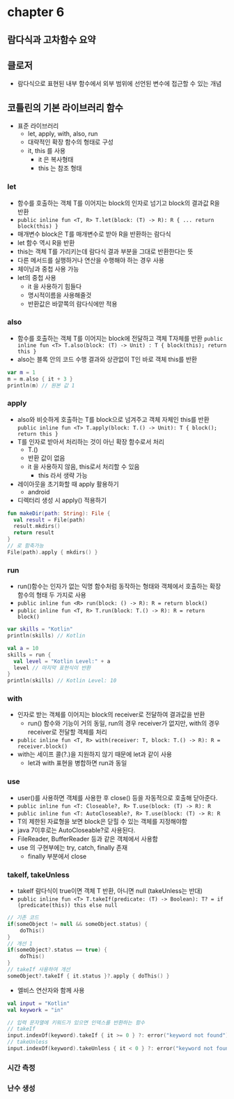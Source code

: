 # chapter 6
## 람다식과 고차함수 요약

## 클로저
- 람다식으로 표현된 내부 함수에서 외부 범위에 선언된 변수에 접근할 수 있는 개념
    
## 코틀린의 기본 라이브러리 함수
- 표준 라이브러리
  - let, apply, with, also, run
  - 대략적인 확장 함수의 형태로 구성
  - it, this 를 사용
    - it 은 복사형태
    - this 는 참조 형태
### let
  - 함수를 호출하는 객체 T를 이어지는 block의 인자로 넘기고 block의 결과값 R을 반환
  - `public inline fun <T, R> T.let(block: (T) -> R): R { ... return block(this) }`
  - 매개변수 block은 T를 매개변수로 받아 R을 반환하는 람다식
  - let 함수 역시 R을 반환
  - this는  객체 T를 가리키는데 람다식 결과 부분을 그대로 반환한다는 뜻
  - 다른 메서드를 실행하거나 연산을 수행해야 하는 경우 사용
  - 체이닝과 중첩 사용 가능
- let의 중첩 사용
  - it 을 사용하기 힘들다
  - 명시적이름을 사용해줄것
  - 반환값은 바깥쪽의 람다식에만 적용
  
### also
- 함수를 호출하는 객체 T를 이어지는 block에 전달하고 객체 T자체를 반환
`public inline fun <T> T.also(block: (T) -> Unit) : T { block(this); return this }`
- also는 블록 안의 코드 수행 결과와 상관없이 T인 바로 객체 this를 반환
```kotlin
var m = 1
m = m.also { it + 3 }
println(m) // 원본 값 1
```

### apply
- also와 비슷하게 호출하는 T를 block으로 넘겨주고 객체 자체인 this를 반환
`public inline fun <T> T.apply(block: T.() -> Unit): T { block(); return this }`
- T를 인자로 받아서 처리하는 것이 아닌 확장 함수로서 처리
  - T.()
  - 반환 값이 없음
  - it 을 사용하지 않음, this로서 처리할 수 있음
    - this 라서 생략 가능
- 레이아웃을 초기화할 때 apply 활용하기
  - android
- 디렉터리 생성 시 apply() 적용하기
```kotlin
fun makeDir(path: String): File {
  val result = File(path)
  result.mkdirs()
  return result
}
// 로 함축가능
File(path).apply { mkdirs() }
```

### run
- run()함수는 인자가 없는 익명 함수처럼 동작하는 형태와 객체에서 호출하는 확장 함수의 형태 두 가지로 사용
- `public inline fun <R> run(block: () -> R): R = return block()`
- `public inline fun <T, R> T.run(block: T.() -> R): R = return block()`
```kotlin
var skills = "Kotlin"
println(skills) // Kotlin

val a = 10
skills = run {
  val level = "Kotlin Level:" + a
  level // 마지막 표현식이 반환
}
println(skills) // Kotlin Level: 10
```

### with
- 인자로 받는 객체를 이어지는 block의 receiver로 전달하여 결과값을 반환
  - run() 함수와 기능이 거의 동일, run의 경우 receiver가 없지만, with의 경우 receiver로 전달할 객체를 처리
- `public inline fun <T, R> with(receiver: T, block: T.() -> R): R = receiver.block()`
- with는 세이프 콜(?.)을 지원하지 않기 때문에 let과 같이 사용
  - let과 with 표현을 병합하면 run과 동일
  
### use
- user()를 사용하면 객체를 사용한 후 close() 등을 자동적으로 호출해 닫아준다.
- `public inline fun <T: Closeable?, R> T.use(block: (T) -> R): R`
- `public inline fun <T: AutoCloseable?, R> T.use(block: (T) -> R: R`
- T의 제한된 자료형을 보면 block은 닫힐 수 있는 객체를 지정해야함
- java 7이후로는 AutoCloseable?로 사용된다.
- FileReader, BufferReader 등과 같은 객체에서 사용함
- use 의 구현부에는 try, catch, finally 존재
  - finally 부분에서 close
  
### takeIf, takeUnless
- takeIf 람다식이 true이면 객체 T 반환, 아니면 null (takeUnless는 반대)
- `public inline fun <T> T.takeIf(predicate: (T) -> Boolean): T? = if (predicate(this)) this else null`
```kotlin
// 기존 코드
if(someObject != null && someObject.status) {
    doThis()
}
// 개선 1
if(someObject?.status == true) {
    doThis()
}
// takeIf 사용하여 개선
someObject?.takeIf { it.status }?.apply { doThis() }
```
- 엘비스 연산자와 함께 사용
```kotlin
val input = "Kotlin"
val keywork = "in"

// 입력 문자열에 키워드가 있으면 인덱스를 반환하는 함수
// takeIf
input.indexOf(keyword).takeIf { it >= 0 } ?: error("keyword not found")
// takeUnless
input.indexOf(keyword).takeUnless { it < 0 } ?: error("keyword not found")
```

### 시간 측정
### 난수 생성